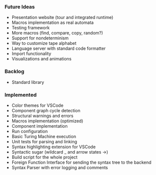 ### Future Ideas

- Presentation website (tour and integrated runtime)
- Macros implementation as real automata
- Testing framework
- More macros (find, compare, copy, random?)
- Support for nondeterminism
- Way to customize tape alphabet
- Language server with standard code formatter
- Import functionality
- Visualizations and animations

### Backlog

- Standard library

### Implemented

- Color themes for VSCode
- Component graph cycle detection
- Structural warnings and errors
- Macros implementation (optimized)
- Component implementation
- Run configuration
- Basic Turing Machine execution
- Unit tests for parsing and linking
- Syntax highlighting extension for VSCode
- Syntactic sugar (wildcard \_ and arrow states ->)
- Build script for the whole project
- Foreign Function Interface for sending the syntax tree to the backend
- Syntax Parser with error logging and comments
